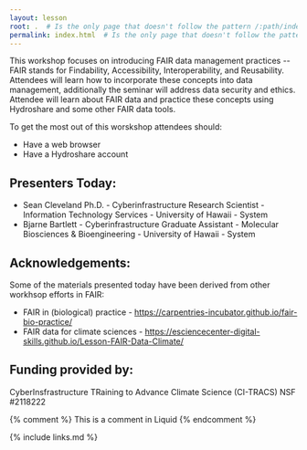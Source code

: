 ```yaml
---
layout: lesson
root: .  # Is the only page that doesn't follow the pattern /:path/index.html
permalink: index.html  # Is the only page that doesn't follow the pattern /:path/index.html
---
```


This workshop focuses on introducing FAIR data management practices -- FAIR stands for Findability, Accessibility, Interoperability, and Reusability. Attendees will learn how to incorporate these concepts into data management, additionally the seminar will address data security and ethics. Attendee will learn about FAIR data and practice these concepts using Hydroshare and some other FAIR data tools. 

To get the most out of this worskshop attendees should:

* Have a web browser
* Have a Hydroshare account

## Presenters Today:

* Sean Cleveland Ph.D. - Cyberinfrastructure Research Scientist - Information Technology Services - University of Hawaii - System
* Bjarne Bartlett - Cyberinfrastructure Graduate Assistant - Molecular Biosciences & Bioengineering - University of Hawaii - System


## Acknowledgements:

Some of the materials presented today have been derived from other workhsop efforts in FAIR:
* FAIR in (biological) practice  - https://carpentries-incubator.github.io/fair-bio-practice/
* FAIR data for climate sciences -  https://esciencecenter-digital-skills.github.io/Lesson-FAIR-Data-Climate/

## Funding provided by:

CyberInsfrastructure TRaining to Advance Climate Science (CI-TRACS) NSF #2118222


<!-- this is an html comment -->

{% comment %} This is a comment in Liquid {% endcomment %}


{% include links.md %}
